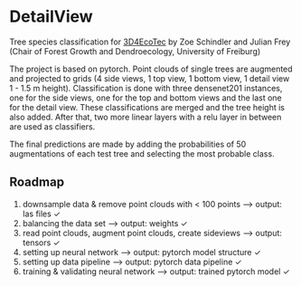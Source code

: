 # DetailView
Tree species classification for [3D4EcoTec](https://github.com/stefp/Tr3D_species)
by Zoe Schindler and Julian Frey (Chair of Forest Growth and Dendroecology, University of Freiburg)

The project is based on pytorch. Point clouds of single trees are augmented and projected to grids 
(4 side views, 1 top view, 1 bottom view, 1 detail view 1 - 1.5 m height). Classification is done 
with three densenet201 instances, one for the side views, one for the top and bottom views and the 
last one for the detail view. These classifications are merged and the tree height is also added. 
After that, two more linear layers with a relu layer in between are used as classifiers. 

The final predictions are made by adding the probabilities of 50 augmentations of each test tree 
and selecting the most probable class.

## Roadmap
1. downsample data & remove point clouds with < 100 points --> output: las files ✓
2. balancing the data set --> output: weights ✓
3. read point clouds, augment point clouds, create sideviews --> output: tensors ✓
4. setting up neural network --> output: pytorch model structure ✓
5. setting up data pipeline --> output: pytorch data pipeline ✓
6. training & validating neural network --> output: trained pytorch model ✓
